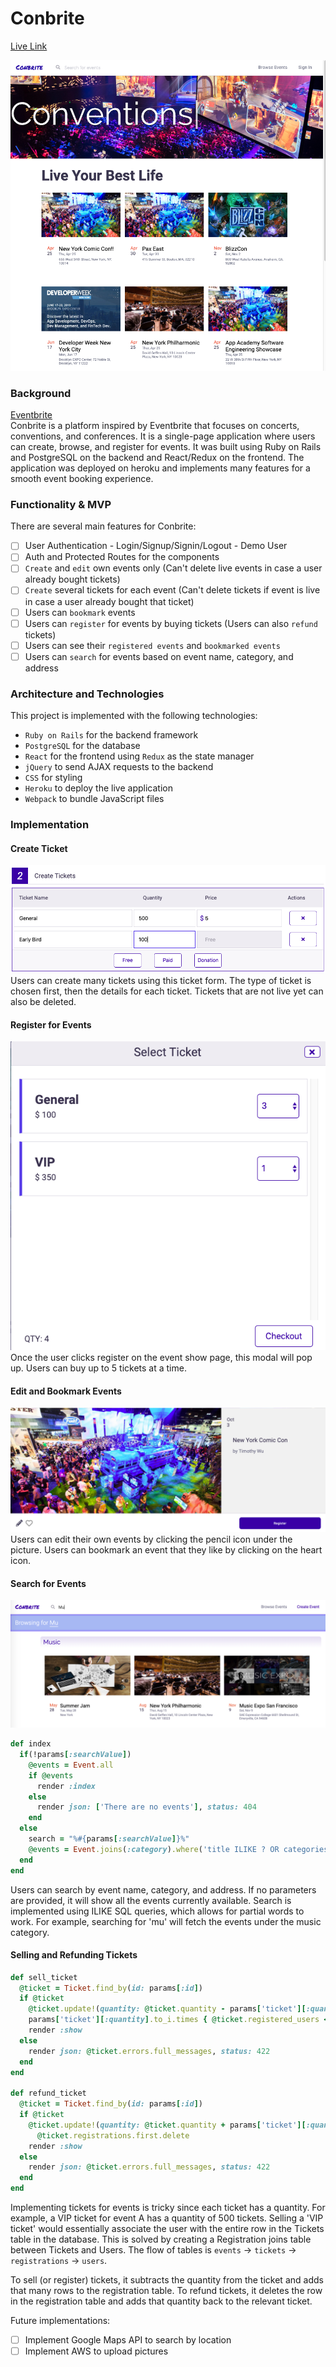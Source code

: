 # Conbrite

 [Live Link](https://conbrite.herokuapp.com)

 ![Screenshot](https://github.com/tyeonn/conbrite/blob/master/app/assets/images/readme_pic.png)

### Background
[Eventbrite](https://www.eventbrite.com/)  
Conbrite is a platform inspired by Eventbrite that focuses on concerts, conventions, and conferences. It is a single-page application where users can create, browse, and register for events. It was built using Ruby on Rails and PostgreSQL on the backend and React/Redux on the frontend. The application was deployed on heroku and implements many features for a smooth event booking experience.

### Functionality & MVP  

There are several main features for Conbrite: 
- [ ] User Authentication - Login/Signup/Signin/Logout - Demo User
- [ ] Auth and Protected Routes for the components 
- [ ] `Create` and `edit` own events only (Can't delete live events in case a user already bought tickets)
- [ ] `Create` several tickets for each event (Can't delete tickets if event is live in case a user already bought that ticket)
- [ ] Users can `bookmark` events
- [ ] Users can `register` for events by buying tickets (Users can also `refund` tickets)
- [ ] Users can see their `registered events` and `bookmarked events`
- [ ] Users can `search` for events based on event name, category, and address

### Architecture and Technologies

This project is implemented with the following technologies:

- `Ruby on Rails` for the backend framework
- `PostgreSQL` for the database
- `React` for the frontend using `Redux` as the state manager
- `jQuery` to send AJAX requests to the backend
- `CSS` for styling
- `Heroku` to deploy the live application
- `Webpack` to bundle JavaScript files

### Implementation

#### Create Ticket 
![Screenshot](https://github.com/tyeonn/conbrite/blob/master/app/assets/images/create_ticket.png)  
Users can create many tickets using this ticket form. The type of ticket is chosen first, then the details for each ticket.
Tickets that are not live yet can also be deleted.

#### Register for Events
![Screenshot](https://github.com/tyeonn/conbrite/blob/master/app/assets/images/register_event.png)  
Once the user clicks register on the event show page, this modal will pop up. Users can buy up to 5 tickets at a time.

#### Edit and Bookmark Events
![Screenshot](https://github.com/tyeonn/conbrite/blob/master/app/assets/images/bookmark_events.png)  
Users can edit their own events by clicking the pencil icon under the picture. 
Users can bookmark an event that they like by clicking on the heart icon. 

#### Search for Events
![Screenshot](https://github.com/tyeonn/conbrite/blob/master/app/assets/images/search.png)  
```ruby
def index
  if(!params[:searchValue])
    @events = Event.all
    if @events
      render :index
    else
      render json: ['There are no events'], status: 404
    end
  else
    search = "%#{params[:searchValue]}%"
    @events = Event.joins(:category).where('title ILIKE ? OR categories.name ILIKE ? OR address ILIKE ?', search, search, search)
  end
end
```
Users can search by event name, category, and address. If no parameters are provided, it will show all the events currently available. Search is implemented using ILIKE SQL queries, which allows for partial words to work. For example, searching for 'mu' will fetch the events under the music category.

#### Selling and Refunding Tickets
```ruby
def sell_ticket
  @ticket = Ticket.find_by(id: params[:id])
  if @ticket
    @ticket.update!(quantity: @ticket.quantity - params['ticket'][:quantity].to_i)
    params['ticket'][:quantity].to_i.times { @ticket.registered_users << current_user }
    render :show
  else
    render json: @ticket.errors.full_messages, status: 422
  end
end

def refund_ticket
  @ticket = Ticket.find_by(id: params[:id])
  if @ticket
    @ticket.update!(quantity: @ticket.quantity + params['ticket'][:quantity].to_i)
      @ticket.registrations.first.delete
    render :show
  else
    render json: @ticket.errors.full_messages, status: 422
  end
end
```
Implementing tickets for events is tricky since each ticket has a quantity. For example, a VIP ticket for event A has a quantity of 500 tickets. Selling a 'VIP ticket' would essentially associate the user with the entire row in the Tickets table in the database. This is solved by creating a Registration joins table between Tickets and Users. The flow of tables is `events` -> `tickets` -> `registrations` -> `users`. 

To sell (or register) tickets, it subtracts the quantity from the ticket and adds that many rows to the registration table.
To refund tickets, it deletes the row in the registration table and adds that quantity back to the relevant ticket.

Future implementations:

- [ ] Implement Google Maps API to search by location
- [ ] Implement AWS to upload pictures
